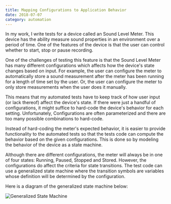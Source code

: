 ```yaml
---
title: Mapping Configurations to Application Behavior
date: 2018-07-07
category: automation
---
```



In my work, I write tests for a device called an Sound Level Meter. This device has the ability  measure sound properties in an environment over a period of time. One of the features of the device is that the user can control whether to start, stop or pause recording.

One of the challenges of testing this feature is that the Sound Level Meter has many different configurations which affects how the device's state changes based on input. For example, the user can configure the meter to automatically store a sound measurement after the meter has been running for a length of time set by the user. Or, the user can configure the meter to only store measurements when the user does it manually. 

This means that my automated tests have to keep track of how user input (or lack thereof) affect the device's state. If there were just a handful of configurations, it might suffice to hard-code the device's behavior for each setting. Unfortunately, Configurations are often parameterized and there are too many possible combinations to hard-code.

Instead of hard-coding the meter's expected behavior, it is easier to provide functionality to the automated tests so that the tests code can compute the behavior based on the given configurations. This is done so by modeling the behavior of the device as a state machine. 

Although there are different configurations, the meter will always be in one of four states: Running, Paused, Stopped and Stored. However, the configurations do affect the criteria for state transitions. The test code can use a generalized state machine where the transition symbols are variables whose definition will be determined by the configuration.

Here is a diagram of the generalized state machine below:


![Generalized State Machine]({{site.url}}{{site.images.GeneralizedStateMachine}})

